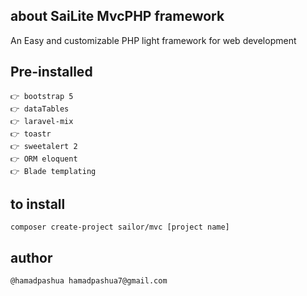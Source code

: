 ## about SaiLite MvcPHP framework

An Easy and customizable PHP light framework for web development

## Pre-installed

```
👉 bootstrap 5
👉 dataTables
👉 laravel-mix 
👉 toastr
👉 sweetalert 2
👉 ORM eloquent
👉 Blade templating
```

## to install

```
composer create-project sailor/mvc [project name]
```

## author

```
@hamadpashua hamadpashua7@gmail.com
```
